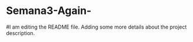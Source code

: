 # Semana3-Again-

#I am editing the README file. Adding some more details about the project description.

